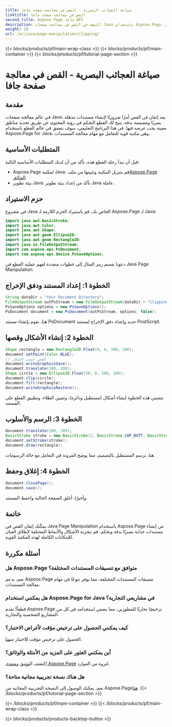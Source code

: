 ```yaml
---
title: صياغة العجائب البصرية - القص في معالجة صفحة جافا
linktitle: القص في معالجة صفحة جافا
second_title: Aspose.Page جافا API
description: اكتشف فن القص في معالجة صفحات Java باستخدام Aspose.Page. أتقن صياغة المستندات بدقة للحصول على صور وتحكم مذهلين.
weight: 10
url: /ar/java/page-manipulation/clipping/
---
```


{{< blocks/products/pf/main-wrap-class >}}
{{< blocks/products/pf/main-container >}}
{{< blocks/products/pf/tutorial-page-section >}}

# صياغة العجائب البصرية - القص في معالجة صفحة جافا

## مقدمة
في عالم معالجة صفحات Java، يعد إتقان فن القص أمرًا ضروريًا لإنشاء مستندات مذهلة بصريًا ومصممة بدقة. يتيح لك القطع التحكم في رؤية المحتوى عن طريق تحديد مناطق معينة يجب عرضه فيها. في هذا البرنامج التعليمي، سوف نتعمق في عالم القطع باستخدام Aspose.Page for Java، وهي مكتبة قوية للتعامل مع مهام معالجة المستندات.
## المتطلبات الأساسية
قبل أن نبدأ رحلة القطع هذه، تأكد من أن لديك المتطلبات الأساسية التالية:
-  Aspose.Page لمكتبة Java: قم بتنزيل المكتبة وتثبيتها من ملف[Aspose.Page الوثائق](https://reference.aspose.com/page/java/).
- بيئة تطوير Java: تأكد من إعداد بيئة تطوير Java عاملة.
## حزم الاستيراد
في مشروع Java الخاص بك، قم باستيراد الحزم اللازمة لـ Aspose.Page لـ Java:
```java
import java.awt.BasicStroke;
import java.awt.Color;
import java.awt.Shape;
import java.awt.geom.Ellipse2D;
import java.awt.geom.Rectangle2D;
import java.io.FileOutputStream;
import com.aspose.eps.PsDocument;
import com.aspose.eps.device.PsSaveOptions;

```
دعونا نقسم رمز المثال إلى خطوات متعددة لفهم عملية القطع في Java Page Manipulation.
## الخطوة 1: إعداد المستند ودفق الإخراج
```java
String dataDir = "Your Document Directory";
FileOutputStream outPsStream = new FileOutputStream(dataDir + "Clipping_outPS.ps");
PsSaveOptions options = new PsSaveOptions();
PsDocument document = new PsDocument(outPsStream, options, false);
```
هنا، نقوم بإنشاء مستند PsDocument جديد وإعداد دفق الإخراج لمستند PostScript.
## الخطوة 2: إنشاء الأشكال وقصها
```java
Shape rectangle = new Rectangle2D.Float(0, 0, 300, 200);
document.setPaint(Color.BLUE);
// القص حسب الشكل
document.writeGraphicsSave();
document.translate(100, 100);
Shape circle = new Ellipse2D.Float(50, 0, 200, 200);
document.clip(circle);
document.fill(rectangle);
document.writeGraphicsRestore();
```
تتضمن هذه الخطوة إنشاء أشكال (مستطيل ودائرة)، وتعيين الطلاء، وتطبيق القطع على المستند.
## الخطوة 3: الرسم والأسلوب
```java
document.translate(100, 100);
BasicStroke stroke = new BasicStroke(2, BasicStroke.CAP_BUTT, BasicStroke.JOIN_MITER, 10.0f, new float[]{5.0f}, 0.0f);
document.setStroke(stroke);
document.draw(rectangle);
```
هنا، نرسم المستطيل بالتصميم، مما يوضح المرونة في التعامل مع حالة الرسومات.
## الخطوة 4: إغلاق وحفظ
```java
document.closePage();
document.save();
```
وأخيرًا، أغلق الصفحة الحالية واحفظ المستند.
## خاتمة
يمكّنك إتقان القص في Java Page Manipulation باستخدام Aspose.Page من إنشاء مستندات جذابة بصريًا بدقة وتحكم. قم بتجربة الأشكال والأنماط المختلفة لإطلاق العنان للإمكانات الكاملة لهذه المكتبة القوية.
## أسئلة مكررة

### هل Aspose.Page متوافق مع تنسيقات المستندات المختلفة؟
نعم، يدعم Aspose.Page تنسيقات المستندات المختلفة، مما يوفر تنوعًا في مهام معالجة المستندات.
### هل يمكنني استخدام Aspose.Page for Java في مشاريعي التجارية؟
قطعاً! تقدم Aspose.Page ترخيصًا تجاريًا للمطورين، مما يضمن استخدامه في كل من المشاريع الشخصية والتجارية.
### كيف يمكنني الحصول على ترخيص مؤقت لأغراض الاختبار؟
 الحصول على ترخيص مؤقت للاختبار من[هنا](https://purchase.aspose.com/temporary-license/).
### أين يمكنني العثور على المزيد من الأمثلة والوثائق؟
 اكتشف ال[توثيق](https://reference.aspose.com/page/java/) و[منتدى Aspose.Page](https://forum.aspose.com/c/page/39) لثروة من الموارد.
### هل هناك نسخة تجريبية مجانية متاحة؟
 نعم، يمكنك الوصول إلى النسخة التجريبية المجانية من Aspose.Page[هنا](https://releases.aspose.com/).
{{< /blocks/products/pf/tutorial-page-section >}}

{{< /blocks/products/pf/main-container >}}
{{< /blocks/products/pf/main-wrap-class >}}

{{< blocks/products/products-backtop-button >}}
